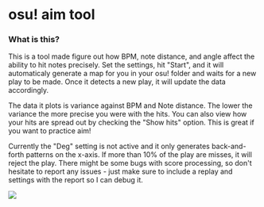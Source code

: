 # osu! aim tool

### What is this?

This is a tool made figure out how BPM, note distance, and angle affect the ability to hit notes precisely. Set the settings, hit "Start", and it will automaticaly generate a map for you in your osu! folder and waits for a new play to be made. Once it detects a new play, it will update the data accordingly.

The data it plots is variance against BPM and Note distance. The lower the variance the more precise you were with the hits. You can also view how your hits are spread out by checking the "Show hits" option. This is great if you want to practice aim!

Currently the "Deg" setting is not active and it only generates back-and-forth patterns on the x-axis. If more than 10% of the play are misses, it will reject the play. There might be some bugs with score processing, so don't hesitate to report any issues - just make sure to include a replay and settings with the report so I can debug it. 

![](https://i.imgur.com/xOMy61m.png)
